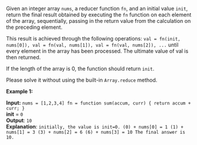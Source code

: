 Given an integer array `nums`, a reducer function `fn`, and an initial value `init`, return the final result obtained by executing the `fn` function on each element of the array, sequentially, passing in the return value from the calculation on the preceding element.

This result is achieved through the following operations: `val = fn(init, nums[0]), val = fn(val, nums[1]), val = fn(val, nums[2]), ...` until every element in the array has been processed. The ultimate value of val is then returned.

If the length of the array is 0, the function should return `init`.

Please solve it without using the built-in `Array.reduce` method.

 

**Example 1:**

**Input:** 
`nums = [1,2,3,4]
fn = function sum(accum, curr) { return accum + curr; }`\
**init** = `0`\
**Output**: `10`\
**Explanation**:
`initially, the value is init=0.
(0) + nums[0] = 1
(1) + nums[1] = 3
(3) + nums[2] = 6
(6) + nums[3] = 10
The final answer is 10.`